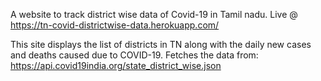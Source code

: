 A website to track district wise data of Covid-19 in Tamil nadu. 
Live @ https://tn-covid-districtwise-data.herokuapp.com/

This site displays the list of districts in TN along with the daily new cases and deaths caused due to COVID-19. 
Fetches the data from:
https://api.covid19india.org/state_district_wise.json

